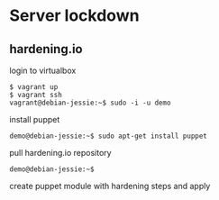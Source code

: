# Server lockdown

## hardening.io

login to virtualbox
```
$ vagrant up
$ vagrant ssh
vagrant@debian-jessie:~$ sudo -i -u demo
```
install puppet
```
demo@debian-jessie:~$ sudo apt-get install puppet
```

pull hardening.io repository
```
demo@debian-jessie:~$ 
```

create puppet module with hardening steps and apply
```
```